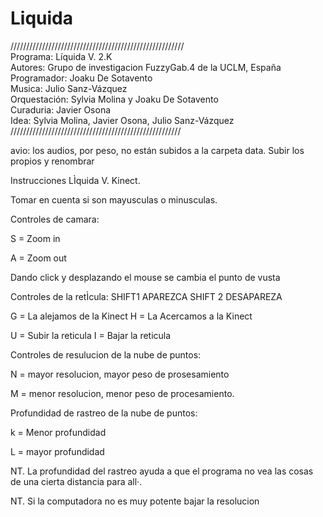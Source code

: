 # Liquida
///////////////////////////////////////////////////////    
Programa: Líquida V. 2.K     
Autores: Grupo de investigacion FuzzyGab.4 de la UCLM, España    
Programador: Joaku De Sotavento    
Musica: Julio Sanz-Vázquez     
Orquestación: Sylvia Molina y Joaku De Sotavento     
Curaduria: Javier Osona     
Idea: Sylvia Molina, Javier Osona, Julio Sanz-Vázquez              
//////////////////////////////////////////////////////

avio: los audios, por peso, no están subidos a la carpeta data. Subir los propios y renombrar

Instrucciones LÌquida V. Kinect.

Tomar en cuenta si son mayusculas o minusculas.

Controles de camara:

S = Zoom in

A = Zoom out

Dando click y desplazando el mouse se cambia el punto de vusta

Controles de la retÌcula:
SHIFT1 APAREZCA SHIFT 2 DESAPAREZA

G = La alejamos de la Kinect
H = La Acercamos a la Kinect

U = Subir la reticula
I = Bajar la reticula

Controles de resulucion de la nube de puntos:

N = mayor resolucion, mayor peso de prosesamiento

M = menor resolucion, menor peso de procesamiento. 

Profundidad de rastreo de la nube de puntos:

k = Menor profundidad

L = mayor profundidad



NT. La profundidad del rastreo ayuda a que el programa no vea las cosas de una cierta distancia para all·.

NT. Si la computadora no es muy potente bajar la resolucion




